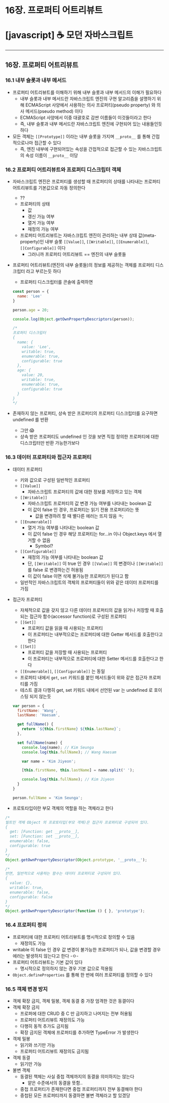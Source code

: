 # 16장. 프로퍼티 어트리뷰트

# [javascript] ☕ 모던 자바스크립트

---

## 16장. 프로퍼티 어트리뷰트

### 16.1 내부 슬롯과 내부 메서드

- 프로퍼티 어트리뷰트를 이해하기 위해 내부 슬롯과 내부 메서드의 이해가 필요하다
    - 내부 슬롯과 내부 메서드란 자바스크립트 엔진의 구현 알고리즘을 설명하기 위해 ECMAScript 사양에서 사용하는 의사 프로퍼티(pseudo property) 와 의사 메서드(pseudo method) 이다
    - ECMAScript 사양에서 이중 대괄호로 감싼 이름들이 이것들이라고 한다
    - 즉, 내부 슬롯과 내부 메서드란 자바스크립트 엔진에 구현되어 있는 내용들인듯 하다
- 모든 객체는 `[[Prototype]]` 이라는 내부 슬롯을 가지며 `__proto__` 를 통해 간접적으로나마 접근할 수 있다
    - 즉, 엔진 내부에 구현되어있는 속성을 간접적으로 접근할 수 있는 자바스크립트의 속성 이름이 `__proto__` 이당

### 16.2 프로퍼티 어트리뷰트와 프로퍼티 디스크립터 객체

- 자바스크립트 엔진은 프로퍼티를 생성할 때 프로퍼티의 상태를 나타내는 프로퍼티 어트리뷰트를 기본값으로 자동 정의한다
    - ??
    - 프로퍼티의 상태
        - 값
        - 갱신 가능 여부
        - 열거 가능 여부
        - 재정의 가능 여부
    - 프로퍼티 어트리뷰트는 자바스크립트 엔진이 관리하는 내부 상태 값(meta-property)인 내부 슬롯 `[[Value]]`, `[[Writable]]`, `[[Enumerable]]`, `[[Configurable]]` 이다
        - 그러니까 프로퍼티 어트리뷰트 == 엔진의 내부 슬롯들
- 프로퍼티 어트리뷰트(엔진의 내부 슬롯들)의 정보를 제공하는 객체를 프로퍼티 디스크립터 라고 부르는듯 하다
    - 프로퍼티 디스크립터를 콘솔에 출력하면
    
    ```jsx
    const person = {
      name: 'Lee'
    }
    
    person.age = 20;
    
    console.log(Object.getOwnPropertyDescriptors(person));
    
    /*
    프로퍼티 디스크립터
    {
      name: {
        value: 'Lee',
        writable: true,
        enumerable: true,
        configurable: true
      },
      age: { 
        value: 20, 
        writable: true, 
        enumerable: true, 
        configurable: true 
      }
    }
    */
    ```
    
- 존재하지 않는 프로퍼티, 상속 받은 프로퍼티의 프로퍼티 디스크립터를 요구하면 undefined 를 반환
    - 그만 😱
    - 상속 받은 프로퍼티도 undefined 인 것을 보면 직접 정의한 프로퍼티에 대한 디스크립터만 반환 가능한가보다

### 16.3 데이터 프로퍼티와 접근자 프로퍼티

- 데이터 프로퍼티
    - 키와 값으로 구성된 일반적인 프로퍼티
    - `[[Value]]`
        - 자바스크립트 프로퍼티의 값에 대한 정보를 저장하고 있는 객체
    - `[[Writable]]`
        - 자바스크립트 프로퍼티의 값 변경 가능 여부를 나타내는 boolean 값
        - 이 값이 false 인 경우, 프로퍼티는 읽기 전용 프로퍼티라는 뜻
            - 값을 변경하려 할 때 별다른 에러는 뜨지 않음 ㅋ;
    - `[[Enumerable]]`
        - 열거 가능 여부를 나타내는 boolean 값
        - 이 값이 false 인 경우 해당 프로퍼티는 for…in 이나 Object.keys 에서 열거할 수 없음
            - Symbol?
    - `[[Configurable]]`
        - 재정의 가능 여부를 나타내는 boolean 값
        - 단, `[[Writable]]` 이 true 인 경우 `[[Value]]` 의 변경이나 `[[Writable]]` 를 false 로 변경하는건 허용됨
        - 이 값이 false 이면 삭제 불가능한 프로퍼티가 된다고 함
    - 일반적인 자바스크립트의 객체의 프로퍼티들이 위와 같은 데이터 프로퍼티를 가짐
- 접근자 프로퍼티
    - 자체적으로 값을 갖지 않고 다른 데이터 프로퍼티의 값을 읽거나 저장할 때 호출되는 접근자 함수(accessor function)로 구성된 프로퍼티
    - `[[Get]]`
        - 프로퍼티 값을 읽을 때 사용되는 프로퍼티
        - 이 프로퍼티는 내부적으로는 프로퍼티에 대한 Getter 메서드를 호출한다고 한다
    - `[[Set]]`
        - 프로퍼티 값을 저장할 때 사용되는 프로퍼티
        - 이 프로퍼티는 내부적으로 프로퍼티에 대한 Setter 메서드를 호출한다고 한다
    - `[[Enumerable]]`, `[[Configurable]]` 는 동일
    - 프로퍼티 내에서 `get`, `set` 키워드를 붙인 메서드들이 위와 같은 접근자 프로퍼티를 가짐
    - 테스트 결과 다행히 get, set 키워드 내에서 선언된 var 는 undefined 로 호이스팅 되지 않는듯
    
    ```jsx
    var person = {
      firstName: 'Wang',
      lastName: 'Haesam',
    
      get fullName() {
        return `${this.firstName} ${this.lastName}`;
      },
    
      set fullName(name) {
        console.log(name); // Kim Seunga
        console.log(this.fullName); // Wang Haesam
    
        var name = 'Kim Jiyeon';
    
        [this.firstName, this.lastName] = name.split(' ');
    
        console.log(this.fullName); // Kim Jiyeon
      }
    }
    
    person.fullName = 'Kim Seunga';
    ```
    
- 프로토타입이란 부모 객체의 역할을 하는 객체라고 한다

```jsx
/*
빌트인 객체 Object 의 프로토타입(부모 객체)은 접근자 프로퍼티로 구성되어 있다.
{
  get: [Function: get __proto__],
  set: [Function: set __proto__],
  enumerable: false,
  configurable: true
}
*/
Object.getOwnPropertyDescriptor(Object.prototype, '__proto__');

/*
반면, 일반적으로 사용하는 함수는 데이터 프로퍼티로 구성되어 있다.
{ 
  value: {}, 
  writable: true, 
  enumerable: false, 
  configurable: false 
}
*/
Object.getOwnPropertyDescriptor(function () { }, 'prototype');
```

### 16.4 프로퍼티 정의

- 프로퍼티에 대한 프로퍼티 어트리뷰트를 명시적으로 정의할 수 있음
    - 재정의도 가능
- writable 이 false 인 경우 값 변경이 불가능한 프로퍼티가 되나, 값을 변경할 경우 에러는 발생하지 않는다고 한다 -ㅇ-
- 프로퍼티 어트리뷰트는 기본 값이 있다
    - 명시적으로 정의하지 않는 경우 기본 값으로 적용됨
- `Object.defineProperties` 를 통해 한 번에 여러 프로퍼티를 정의할 수 있다

### 16.5 객체 변경 방지

- 객체 확장 금지, 객체 밀봉, 객체 동결 중 가장 엄격한 것은 동결이다
- 객체 확장 금지
    - 프로퍼에 대한 CRUD 중 C 만 금지하고 나머지는 전부 허용됨
    - 프로퍼티 어트리뷰트 재정의도 가능
    - 다행히 동적 추가도 금지됨
    - 확장 금지된 객체에 프로퍼티를 추가하면 TypeError 가 발생한다
- 객체 밀봉
    - 읽기와 쓰기만 가능
    - 프로퍼티 어트리뷰트 재정의도 금지됨
- 객체 동결
    - 읽기만 가능
- 불변 객체
    - 동결된 책체는 사실 중첩 객체까지의 동결을 의미하지는 않는다
        - 얕은 수준에서의 동결을 뜻함..
    - 중첩 프로퍼티가 존재한다면 중첩 프로퍼티까지 전부 동결해야 한다
    - 중첩된 모든 프로퍼티까지 동결하면 불변 객체라고 할 있겠당